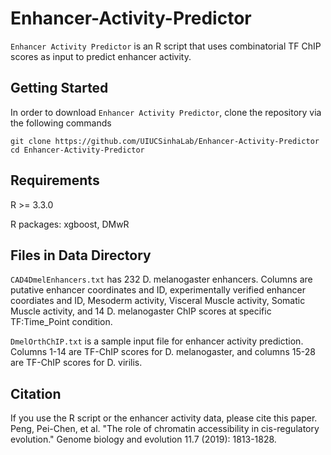 # Enhancer-Activity-Predictor
`Enhancer Activity Predictor` is an R script that uses combinatorial TF ChIP scores as input to predict enhancer activity. 

## Getting Started
In order to download `Enhancer Activity Predictor`, clone the repository via the following commands

```
git clone https://github.com/UIUCSinhaLab/Enhancer-Activity-Predictor
cd Enhancer-Activity-Predictor
```

## Requirements 
R >= 3.3.0

R packages: xgboost, DMwR

## Files in Data Directory
`CAD4DmelEnhancers.txt` has 232 D. melanogaster enhancers. Columns are putative enhancer coordinates and ID, experimentally verified enhancer coordiates and ID, Mesoderm activity, Visceral Muscle activity, Somatic Muscle activity, and 14 D. melanogaster ChIP scores at specific TF:Time_Point condition.    

`DmelOrthChIP.txt` is a sample input file for enhancer activity prediction. Columns 1-14 are TF-ChIP scores for D. melanogaster, and columns 15-28 are TF-ChIP scores for D. virilis. 

## Citation
If you use the R script or the enhancer activity data, please cite this paper.
Peng, Pei-Chen, et al. "The role of chromatin accessibility in cis-regulatory evolution." Genome biology and evolution 11.7 (2019): 1813-1828.

